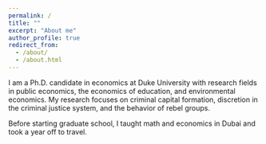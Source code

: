 ```yaml
---
permalink: /
title: ""
excerpt: "About me"
author_profile: true
redirect_from: 
  - /about/
  - /about.html
---
```


<meta name="google-site-verification" content="F1PA5O0lN6ADr5Cde5ABVSGNCeayniG2Il_SGyFGQjA" />


I am a Ph.D. candidate in economics at Duke University with research fields in public economics, the economics of education, and environmental economics. My research focuses on criminal capital formation, discretion in the criminal justice system, and the behavior of rebel groups.

Before starting graduate school, I taught math and economics in Dubai and took a year off to travel. 
